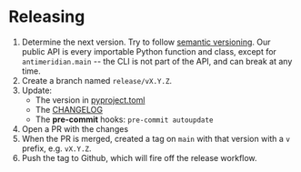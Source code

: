 # Releasing

1. Determine the next version. Try to follow [semantic versioning](https://semver.org/).
   Our public API is every importable Python function and class, except for `antimeridian.main` -- the CLI is not part of the API, and can break at any time.
2. Create a branch named `release/vX.Y.Z`.
3. Update:
   - The version in [pyproject.toml](./pyproject.toml)
   - The [CHANGELOG](./CHANGELOG.md)
   - The **pre-commit** hooks: `pre-commit autoupdate`
4. Open a PR with the changes
5. When the PR is merged, created a tag on `main` with that version with a `v` prefix, e.g. `vX.Y.Z`.
6. Push the tag to Github, which will fire off the release workflow.
